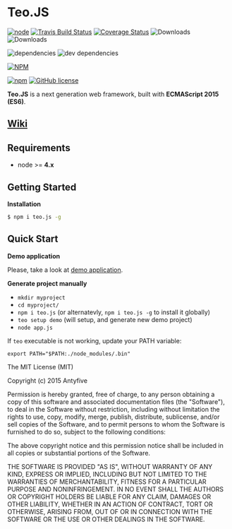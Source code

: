 # Teo.JS
[![node](https://img.shields.io/badge/node-%3E%3D%204.x-brightgreen.svg)](https://github.com/Antyfive/teo.js)
[![Travis Build Status](https://travis-ci.org/Antyfive/teo.js.svg)](https://travis-ci.org/Antyfive/teo.js)
[![Coverage Status](https://coveralls.io/repos/Antyfive/teo.js/badge.svg?branch=master&service=github)](https://coveralls.io/github/Antyfive/teo.js?branch=master)
![Downloads](https://img.shields.io/npm/dm/teo.js.svg)
![Downloads](https://img.shields.io/npm/dt/teo.js.svg)

![dependencies](https://img.shields.io/david/Antyfive/teo.js.svg)
![dev dependencies](https://img.shields.io/david/dev/Antyfive/teo.js.svg)

[![NPM](https://nodei.co/npm/teo.js.png?compact=true)](https://nodei.co/npm/teo.js/)

[![npm](https://img.shields.io/npm/v/npm.svg)](https://github.com/Antyfive/teo.js)
[![GitHub license](https://img.shields.io/badge/license-MIT-blue.svg)](https://raw.githubusercontent.com/Antyfive/teo.js/master/LICENSE)

**Teo.JS** is a next generation web framework, built with **ECMAScript 2015 (ES6)**. 

## [Wiki](https://github.com/Antyfive/teo.js/wiki)

## Requirements
* node >= **4.x**

## Getting Started

**Installation**
```bash
$ npm i teo.js -g
```

## Quick Start
**Demo application**

Please, take a look at [demo application](https://github.com/Antyfive/teo-demo-app).

**Generate project manually**

* `mkdir myproject`
* `cd myproject/`
* `npm i teo.js` (or alternatevly, `npm i teo.js -g` to install it globally)
* `teo setup demo` (will setup, and generate new demo project)
* `node app.js`

If `teo` executable is not working, update your PATH variable:

`export PATH="$PATH:./node_modules/.bin"`

The MIT License (MIT)

Copyright (c) 2015 Antyfive

Permission is hereby granted, free of charge, to any person obtaining a copy
of this software and associated documentation files (the "Software"), to deal
in the Software without restriction, including without limitation the rights
to use, copy, modify, merge, publish, distribute, sublicense, and/or sell
copies of the Software, and to permit persons to whom the Software is
furnished to do so, subject to the following conditions:

The above copyright notice and this permission notice shall be included in all
copies or substantial portions of the Software.

THE SOFTWARE IS PROVIDED "AS IS", WITHOUT WARRANTY OF ANY KIND, EXPRESS OR
IMPLIED, INCLUDING BUT NOT LIMITED TO THE WARRANTIES OF MERCHANTABILITY,
FITNESS FOR A PARTICULAR PURPOSE AND NONINFRINGEMENT. IN NO EVENT SHALL THE
AUTHORS OR COPYRIGHT HOLDERS BE LIABLE FOR ANY CLAIM, DAMAGES OR OTHER
LIABILITY, WHETHER IN AN ACTION OF CONTRACT, TORT OR OTHERWISE, ARISING FROM,
OUT OF OR IN CONNECTION WITH THE SOFTWARE OR THE USE OR OTHER DEALINGS IN THE
SOFTWARE.
